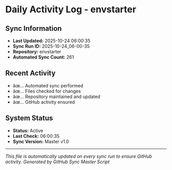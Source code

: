 ﻿# Daily Activity Log - envstarter

## Sync Information
- **Last Updated:** 2025-10-24 06:00:35
- **Sync Run ID:** 2025-10-24_06-00-35
- **Repository:** envstarter
- **Automated Sync Count:** 261

## Recent Activity
- âœ… Automated sync performed
- âœ… Files checked for changes
- âœ… Repository maintained and updated
- âœ… GitHub activity ensured

## System Status
- **Status:** Active
- **Last Check:** 06:00:35
- **Sync Version:** Master v1.0

---
*This file is automatically updated on every sync run to ensure GitHub activity.*
*Generated by GitHub Sync Master Script*

